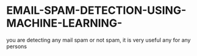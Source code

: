 # EMAIL-SPAM-DETECTION-USING-MACHINE-LEARNING-
you are detecting any mail spam or not spam, it is very useful any for any persons
